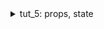 <details>
  <summary>tut_5: props, state</summary>
- Component is a Plain Old JavaScript Function
- The Function Must Return "Something"
- The "Something" is the JSX
- The Component may have data private to itself. We call it "State".
- The Component may have data to share with other Components. We call them "Props".
</details>
